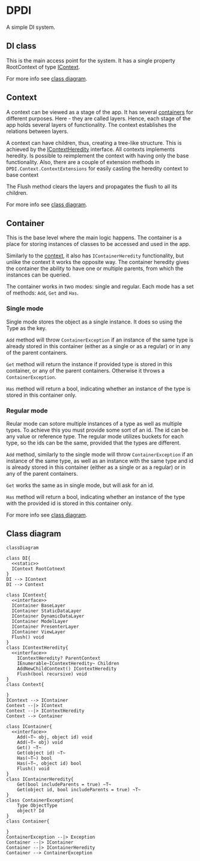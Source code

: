 # DPDI

A simple DI system.

## DI class

This is the main access point for the system. It has a single property RootContext of type [IContext](README.md#Context).

For more info see [class diagram](README.md#Class%20Diagram).

## Context

A context can be viewed as a stage of the app. It has several [containers](README.md#Container) for different purposes. Here - they are called layers. Hence, each stage of the app holds several layers of functionality. The context establishes the relations between layers.

A context can have children, thus, creating a tree-like structure. This is achieved by the [IContextHeredity](README.md#Class%20Diagram) interface. All contexts implements heredity. Is possible to reimplement the context with having only the base functionality. Also, there are a couple of extension methods in ```DPDI.Context.ContextExtensions``` for easily casting the heredity context to base context

The Flush method clears the layers and propagates the flush to all its children.

For more info see [class diagram](README.md#Class%20Diagram).

## Container

This is the base level where the main logic happens. The container is a place for storing instances of classes to be accessed and used in the app.

Similarly to the [context](README.md#Context), it also has ```IContainerHeredity``` functionality, but unlike the context it works the opposite way. The container heredity gives the container the ability to have one or multiple parents, from which the instances can be queried.

The container works in two modes: single and regular. Each mode has a set of methods: ```Add```, ```Get``` and ```Has```.

### Single mode

Single mode stores the object as a single instance. It does so using the Type as the key.

```Add``` method will throw ```ContainerException``` if an instance of the same type is already stored in this container (either as a single or as a regular) or in any of the parent containers.

```Get``` method will return the instance if provided type is stored in this container, or any of the parent containers. Otherwise it throws a ```ContainerException```.

```Has``` method will return a bool, indicating whether an instance of the type is stored in this container only.

### Regular mode

Reular mode can sotore multiple instances of a type as well as multiple types. To achieve this you must provide some sort of an id. The id can be any value or reference type. The regular mode utilizes buckets for each type, so the ids can be the same, provided that the types are different.

```Add``` method, similarly to the single mode will throw ```ContainerException``` if an instance of the same type, as well as an instance with the same type and id is already stored in this container (either as a single or as a regular) or in any of the parent containers.

```Get``` works the same as in single mode, but will ask for an id.

```Has``` method will return a bool, indicating whether an instance of the type with the provided id is stored in this container only.

For more info see [class diagram](README.md#Class%20Diagram).

## Class diagram

```mermaid
classDiagram

class DI{
  <<static>>
  IContext RootCotnext
}
DI --> IContext
DI --> Context

class IContext{
  <<interface>>
  IContainer BaseLayer
  IContainer StaticDataLayer
  IContainer DynamicDataLayer
  IContainer ModelLayer
  IContainer PresenterLayer
  IContainer ViewLayer
  Flush() void
}
class IContextHeredity{
  <<interface>>
	IContextHeredity? ParentContext
	IEnumerable~IContextHeredity~ Children
	AddNewChildContext() IContextHeredity
	Flush(bool recursive) void
}
class Context{
  
}
IContext --> IContainer
Context --|> IContext
Context --|> IContextHeredity
Context --> Container

class IContainer{
  <<interface>>
	Add(~T~ obj, object id) void
	Add(~T~ obj) void
	Get() ~T~
	Get(object id) ~T~
	Has(~T~) bool
	Has(~T~, object id) bool
	Flush() void
}
class IContainerHeredity{
	Get(bool includeParents = true) ~T~
	Get(object id, bool includeParents = true) ~T~
}
class ContainerException{
	Type ObjectType
	object? Id 
}
class Container{
  
}
ContainerException --|> Exception
Container --|> IContainer
Container --|> IContainerHeredity
Container --> ContainerException
```
